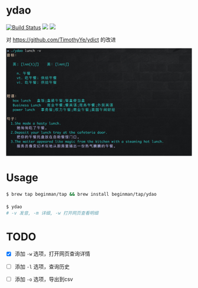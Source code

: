 # ydao

[![Build Status](https://travis-ci.org/BeginMan/ydao.svg?branch=master)](https://travis-ci.org/BeginMan/ydao) ![](https://img.shields.io/github/issues/BeginMan/ydao.svg) ![](https://img.shields.io/github/stars/BeginMan/ydao.svg)

对 https://github.com/TimothyYe/ydict 的改进

![](snapshot/usage.png)

# Usage

```bash
$ brew tap beginman/tap && brew install beginman/tap/ydao

$ ydao
# -v 发音, -m 详细, -w 打开网页查看明细
```

# TODO

- [x] 添加 `-w` 选项，打开网页查询详情
- [ ] 添加 `-l` 选项，查询历史
- [ ] 添加 `-o` 选项，导出到csv




